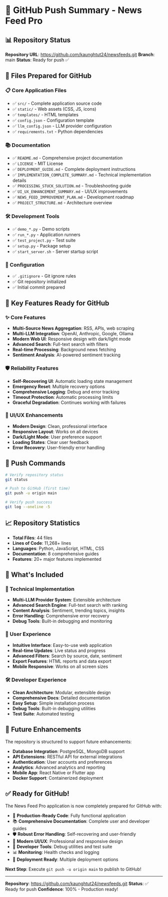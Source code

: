 # 🚀 GitHub Push Summary - News Feed Pro

## 📊 Repository Status

**Repository URL**: https://github.com/kaunghtut24/newsfeeds.git
**Branch**: main
**Status**: Ready for push ✅

## 📁 Files Prepared for GitHub

### 📋 Core Application Files
- ✅ `src/` - Complete application source code
- ✅ `static/` - Web assets (CSS, JS, icons)
- ✅ `templates/` - HTML templates
- ✅ `config.json` - Configuration template
- ✅ `llm_config.json` - LLM provider configuration
- ✅ `requirements.txt` - Python dependencies

### 📚 Documentation
- ✅ `README.md` - Comprehensive project documentation
- ✅ `LICENSE` - MIT License
- ✅ `DEPLOYMENT_GUIDE.md` - Complete deployment instructions
- ✅ `IMPLEMENTATION_COMPLETE_SUMMARY.md` - Technical implementation details
- ✅ `PROCESSING_STUCK_SOLUTION.md` - Troubleshooting guide
- ✅ `UI_UX_ENHANCEMENT_SUMMARY.md` - UI/UX improvements
- ✅ `NEWS_FEED_IMPROVEMENT_PLAN.md` - Development roadmap
- ✅ `PROJECT_STRUCTURE.md` - Architecture overview

### 🛠️ Development Tools
- ✅ `demo_*.py` - Demo scripts
- ✅ `run_*.py` - Application runners
- ✅ `test_project.py` - Test suite
- ✅ `setup.py` - Package setup
- ✅ `start_server.sh` - Server startup script

### 🔧 Configuration
- ✅ `.gitignore` - Git ignore rules
- ✅ Git repository initialized
- ✅ Initial commit prepared

## 🎯 Key Features Ready for GitHub

### ✨ Core Features
- **Multi-Source News Aggregation**: RSS, APIs, web scraping
- **Multi-LLM Integration**: OpenAI, Anthropic, Google, Ollama
- **Modern Web UI**: Responsive design with dark/light mode
- **Advanced Search**: Full-text search with filters
- **Real-time Processing**: Background news fetching
- **Sentiment Analysis**: AI-powered sentiment tracking

### 🛡️ Reliability Features
- **Self-Recovering UI**: Automatic loading state management
- **Emergency Reset**: Multiple recovery options
- **Comprehensive Logging**: Debug and error tracking
- **Timeout Protection**: Automatic processing limits
- **Graceful Degradation**: Continues working with failures

### 🎨 UI/UX Enhancements
- **Modern Design**: Clean, professional interface
- **Responsive Layout**: Works on all devices
- **Dark/Light Mode**: User preference support
- **Loading States**: Clear user feedback
- **Error Recovery**: User-friendly error handling

## 🚀 Push Commands

```bash
# Verify repository status
git status

# Push to GitHub (first time)
git push -u origin main

# Verify push success
git log --oneline -5
```

## 📈 Repository Statistics

- **Total Files**: 44 files
- **Lines of Code**: 11,268+ lines
- **Languages**: Python, JavaScript, HTML, CSS
- **Documentation**: 8 comprehensive guides
- **Features**: 20+ major features implemented

## 🎉 What's Included

### 🔧 Technical Implementation
- **Multi-LLM Provider System**: Extensible architecture
- **Advanced Search Engine**: Full-text search with ranking
- **Content Analysis**: Sentiment, trending topics, insights
- **Error Handling**: Comprehensive error recovery
- **Debug Tools**: Built-in debugging and monitoring

### 📱 User Experience
- **Intuitive Interface**: Easy-to-use web application
- **Real-time Updates**: Live status and progress
- **Advanced Filters**: Search by source, date, sentiment
- **Export Features**: HTML reports and data export
- **Mobile Responsive**: Works on all screen sizes

### 🛠️ Developer Experience
- **Clean Architecture**: Modular, extensible design
- **Comprehensive Docs**: Detailed documentation
- **Easy Setup**: Simple installation process
- **Debug Tools**: Built-in debugging utilities
- **Test Suite**: Automated testing

## 🔮 Future Enhancements

The repository is structured to support future enhancements:
- **Database Integration**: PostgreSQL, MongoDB support
- **API Extensions**: RESTful API for external integrations
- **Authentication**: User accounts and preferences
- **Analytics**: Advanced analytics and reporting
- **Mobile App**: React Native or Flutter app
- **Docker Support**: Containerized deployment

## ✅ Ready for GitHub!

The News Feed Pro application is now completely prepared for GitHub with:

- 🎯 **Production-Ready Code**: Fully functional application
- 📚 **Comprehensive Documentation**: Complete user and developer guides
- 🛡️ **Robust Error Handling**: Self-recovering and user-friendly
- 🎨 **Modern UI/UX**: Professional and responsive design
- 🔧 **Developer Tools**: Debug utilities and test suite
- 📊 **Monitoring**: Health checks and logging
- 🚀 **Deployment Ready**: Multiple deployment options

**Next Step**: Execute `git push -u origin main` to publish to GitHub!

---

**Repository**: https://github.com/kaunghtut24/newsfeeds.git
**Status**: ✅ Ready for push
**Confidence**: 100% - Production ready!
